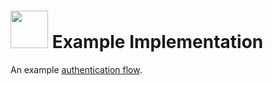 # <img src="https://cloud.githubusercontent.com/assets/7833470/10423298/ea833a68-7079-11e5-84f8-0a925ab96893.png" width="60">  Example Implementation

An example <a href="https://github.com/sf-wdi-24/rails_blog_app/tree/solution_authorization" target="_blank">authentication flow</a>.
